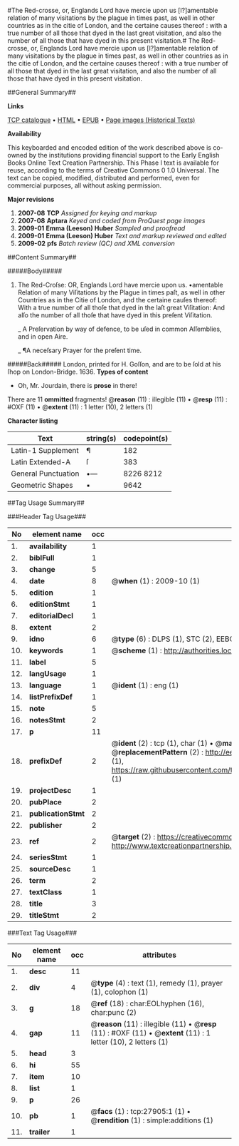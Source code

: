 #The Red-crosse, or, Englands Lord have mercie upon us [l?]amentable relation of many visitations by the plague in times past, as well in other countries as in the citie of London, and the certaine causes thereof : with a true number of all those that dyed in the last great visitation, and also the number of all those that have dyed in this present visitation.#
The Red-crosse, or, Englands Lord have mercie upon us [l?]amentable relation of many visitations by the plague in times past, as well in other countries as in the citie of London, and the certaine causes thereof : with a true number of all those that dyed in the last great visitation, and also the number of all those that have dyed in this present visitation.

##General Summary##

**Links**

[TCP catalogue](http://www.ota.ox.ac.uk/tcp/)  • 
[HTML](http://tei.it.ox.ac.uk/tcp/Texts-HTML/free/A10/A10552.html)  • 
[EPUB](http://tei.it.ox.ac.uk/tcp/Texts-EPUB/free/A10/A10552.epub) • 
[Page images (Historical Texts)](https://data.historicaltexts.jisc.ac.uk/view?pubId=eebo-25472445e&pageId=eebo-25472445e-27905-1)

**Availability**

This keyboarded and encoded edition of the
	       work described above is co-owned by the institutions
	       providing financial support to the Early English Books
	       Online Text Creation Partnership. This Phase I text is
	       available for reuse, according to the terms of Creative
	       Commons 0 1.0 Universal. The text can be copied,
	       modified, distributed and performed, even for
	       commercial purposes, all without asking permission.

**Major revisions**

1. __2007-08__ __TCP__ *Assigned for keying and markup*
1. __2007-08__ __Aptara__ *Keyed and coded from ProQuest page images*
1. __2009-01__ __Emma (Leeson) Huber__ *Sampled and proofread*
1. __2009-01__ __Emma (Leeson) Huber__ *Text and markup reviewed and edited*
1. __2009-02__ __pfs__ *Batch review (QC) and XML conversion*

##Content Summary##

#####Body#####

1. The Red-Croſse:
OR,
Englands Lord have mercie upon us.
•amentable Relation of many Viſitations by the Plague in times paſt, as well in other Countries as in the Citie of
London, and the certaine cauſes thereof: With a true number of all thoſe that dyed in the laſt great Viſitation:
And alſo the number of all thoſe that have dyed in this preſent Viſitation.

    _ A Preſervation by way of defence, to be uſed in common Aſſemblies,
and in open Aire.

    _ ¶A neceſsary Prayer for the preſent time.

#####Back#####
London, printed for H. Goſſon, and are to be ſold at his ſhop on
London-Bridge. 1636.
**Types of content**

  * Oh, Mr. Jourdain, there is **prose** in there!

There are 11 **ommitted** fragments! 
 @__reason__ (11) : illegible (11)  •  @__resp__ (11) : #OXF (11)  •  @__extent__ (11) : 1 letter (10), 2 letters (1)

**Character listing**


|Text|string(s)|codepoint(s)|
|---|---|---|
|Latin-1 Supplement|¶|182|
|Latin Extended-A|ſ|383|
|General Punctuation|•—|8226 8212|
|Geometric Shapes|▪|9642|

##Tag Usage Summary##

###Header Tag Usage###

|No|element name|occ|attributes|
|---|---|---|---|
|1.|__availability__|1||
|2.|__biblFull__|1||
|3.|__change__|5||
|4.|__date__|8| @__when__ (1) : 2009-10 (1)|
|5.|__edition__|1||
|6.|__editionStmt__|1||
|7.|__editorialDecl__|1||
|8.|__extent__|2||
|9.|__idno__|6| @__type__ (6) : DLPS (1), STC (2), EEBO-CITATION (1), OCLC (1), VID (1)|
|10.|__keywords__|1| @__scheme__ (1) : http://authorities.loc.gov/ (1)|
|11.|__label__|5||
|12.|__langUsage__|1||
|13.|__language__|1| @__ident__ (1) : eng (1)|
|14.|__listPrefixDef__|1||
|15.|__note__|5||
|16.|__notesStmt__|2||
|17.|__p__|11||
|18.|__prefixDef__|2| @__ident__ (2) : tcp (1), char (1)  •  @__matchPattern__ (2) : ([0-9\-]+):([0-9IVX]+) (1), (.+) (1)  •  @__replacementPattern__ (2) : http://eebo.chadwyck.com/downloadtiff?vid=$1&page=$2 (1), https://raw.githubusercontent.com/textcreationpartnership/Texts/master/tcpchars.xml#$1 (1)|
|19.|__projectDesc__|1||
|20.|__pubPlace__|2||
|21.|__publicationStmt__|2||
|22.|__publisher__|2||
|23.|__ref__|2| @__target__ (2) : https://creativecommons.org/publicdomain/zero/1.0/ (1), http://www.textcreationpartnership.org/docs/. (1)|
|24.|__seriesStmt__|1||
|25.|__sourceDesc__|1||
|26.|__term__|2||
|27.|__textClass__|1||
|28.|__title__|3||
|29.|__titleStmt__|2||


###Text Tag Usage###

|No|element name|occ|attributes|
|---|---|---|---|
|1.|__desc__|11||
|2.|__div__|4| @__type__ (4) : text (1), remedy (1), prayer (1), colophon (1)|
|3.|__g__|18| @__ref__ (18) : char:EOLhyphen (16), char:punc (2)|
|4.|__gap__|11| @__reason__ (11) : illegible (11)  •  @__resp__ (11) : #OXF (11)  •  @__extent__ (11) : 1 letter (10), 2 letters (1)|
|5.|__head__|3||
|6.|__hi__|55||
|7.|__item__|10||
|8.|__list__|1||
|9.|__p__|26||
|10.|__pb__|1| @__facs__ (1) : tcp:27905:1 (1)  •  @__rendition__ (1) : simple:additions (1)|
|11.|__trailer__|1||
